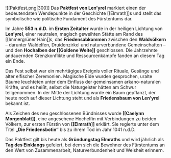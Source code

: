 ![[Paktfest.png|300]]
Das **Paktfest von Len’yrel** markiert einen der bedeutendsten Wendepunkte in der Geschichte [[Elmrath]]s und stellt das symbolische wie politische Fundament des Fürstentums dar.

Im Jahre **553 n.d.D.** im **Ersten Zeitalter** wurde in der heiligen Lichtung von **Len’yrel**, einer neutralen, magisch geweihten Stätte am Rand des [[Immergrüner Hain]]s, das **Friedensabkommen** zwischen den **Waldvölkern** – darunter Waldelfen, Druidenzirkel und naturverbundene Gemeinschaften – und den **Hochalben der [[Goldene Weite]]** geschlossen. Die Jahrzehnte andauernden Grenzkonflikte und Ressourcenkämpfe fanden an diesem Tag ein Ende.

Das Fest selbst war ein mehrtägiges Ereignis voller Rituale, Gesänge und alter elfischer Zeremonien. Magische Eide wurden gesprochen, uralte Bäume leuchteten unter dem Einfluss der gemeinsamen arkano-naturalen Kräfte, und es heißt, selbst die Naturgeister hätten am Schwur teilgenommen. In der Mitte der Lichtung wurde ein Baum gepflanzt, der heute noch auf dieser Lichtung steht und als **Friedensbaum von Len’yrel** bekannt ist.

Als Zeichen des neu geschlossenen Bündnisses wurde **[[Caelynn Morgenblatt]]**, eine angesehene Hochelfin mit Verbindungen zu beiden Völkern, zur ersten Fürstin von **[[Elmrath]]** erklärt. Sie regierte unter dem Titel **„Die Friedensbotin“** bis zu ihrem Tod im Jahr 1041 n.d.D. 

Das Paktfest gilt bis heute als **Gründungstag Elmraths** und wird jährlich als **Tag des Einklangs** gefeiert, bei dem sich die Bewohner des Fürstentums an den Wert von Zusammenarbeit, Naturverbundenheit und Weisheit erinnern.